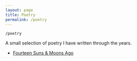 ```yaml
---
layout: page
title: Poetry
permalink: /poetry
---
```


`/poetry`

A small selection of poetry I have written through the years.

- <a class="internal-link" href="/poetry/fourteen-suns.md">Fourteen Suns & Moons Ago</a>





<style>
  .wrapper {
    max-width: 58em;
  }
</style>